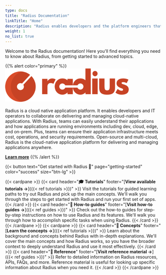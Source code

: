 ```yaml
---
type: docs
title: "Radius Documentation"
linkTitle: "Home"
description: "Radius enables developers and the platform engineers that support them to build cloud-native applications"
weight: 1
no_list: true
---
```


Welcome to the Radius documentation! Here you'll find everything you need to know about Radius, from getting started to advanced topics.

{{% alert color="primary" %}}
<img src="radius-logo.svg" alt="Radius logo" width="400px" /> <br /><br />
Radius is a cloud native application platform.  It enables developers and IT operators to collaborate on delivering and managing cloud-native applications. With Radius, teams can easily understand their applications and how applications are running environments including dev, cloud, edge, and on-prem. Plus, teams can ensure their application infrastructure meets cost, operations, and security requirements. Open-source and multi-cloud, Radius is the cloud-native application platform for delivering and managing applications anywhere.

[**Learn more**](https://radapp.dev/)
{{% /alert %}}

{{< button text="Get started with Radius 🚀" page="getting-started" color="success" size="btn-lg" >}}

{{< cardpane >}}
  {{< card header="**🎓 Tutorials**" footer="[**View available tutorials →**]({{< ref tutorials >}})" >}}
  Visit the tutorials for guided learning paths to try out Radius and pick up the main concepts. We'll walk you through the steps to get started with Radius and run your first set of apps.
  {{< /card >}}
  {{< card header="**📘 How-to guides**" footer="[**Visit how-to guides →**]({{< ref guides >}})" >}}
  Check out the how-to guides for step-by-step instructions on how to use Radius and its features. We'll walk you through how to accomplish specific tasks when using Radius.
  {{< /card >}}
{{< /cardpane >}}
{{< cardpane >}}
  {{< card header="**💭 Concepts**" footer="[**Learn the concepts →**]({{< ref tutorials >}})" >}}
  Learn about the background and concepts behind Radius with in-depth explanations. We'll cover the main concepts and how Radius works, so you have the broader context to deeply understand Radius and use it most effectively.
  {{< /card >}}
  {{< card header="**🧾 Reference**" footer="[**Visit reference material →**]({{< ref guides >}})" >}}
  Refer to detailed information on Radius resources, APIs, FAQs, and more. Reference material is useful for looking up specific information about Radius when you need it.
  {{< /card >}}
{{< /cardpane >}}